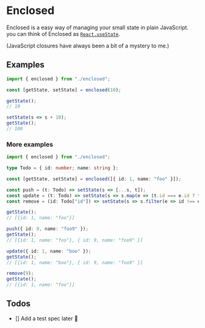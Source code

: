 # Enclosed

Enclosed is a easy way of managing your small state in plain JavaScript.
you can think of Enclosed as [`React.useState`](https://reactjs.org/docs/hooks-reference.html#usestate).

(JavaScript closures have always been a bit of a mystery to me.)

## Examples

```js
import { enclosed } from "./enclosed";

const [getState, setState] = enclosed(10);

getState();
// 10

setState(s => s + 10);
getState();
// 100
```

### More examples

```ts
import { enclosed } from "./enclosed";

type Todo = { id: number; name: string };

const [getState, setState] = enclosed([{ id: 1, name: "foo" }]);

const push = (t: Todo) => setState(s => [...s, t]);
const update = (t: Todo) => setState(s => s.map(e => (t.id === e.id ? t : e)));
const remove = (id: Todo["id"]) => setState(s => s.filter(e => id !== e.id));

getState();
// [{id: 1, name: "foo"}]

push({ id: 9, name: "foo9" });
getState();
// [{id: 1, name: "foo"}, { id: 9, name: "foo9" }]

update({ id: 1, name: "boo" });
getState();
// [{id: 1, name: "boo"}, { id: 9, name: "foo9" }]

remove(9);
getState();
// [{id: 1, name: "foo"}]
```

## Todos

- [] Add a test spec later :pray: